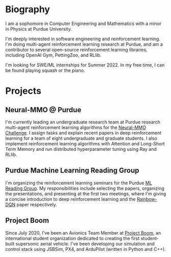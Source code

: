 <!--
**Rohan138/Rohan138** is a ✨ _special_ ✨ repository because its `README.md` (this file) appears on your GitHub profile.

Here are some ideas to get you started:

- 🔭 I’m currently working on ...
- 🌱 I’m currently learning ...
- 👯 I’m looking to collaborate on ...
- 🤔 I’m looking for help with ...
- 💬 Ask me about ...
- 📫 How to reach me: ...
- 😄 Pronouns: ...
- ⚡ Fun fact: ...
-->

# Biography
I am a sophomore in Computer Engineering and Mathematics with a minor in Physics at Purdue University.

I'm deeply interested in software engineering and reinforcement learning. I'm doing multi-agent reinforcement learning research at Purdue, and am a contributor to several open-source reinforcement learning libraries, including OpenAI Gym, PettingZoo, and RLlib.

I'm looking for SWE/ML internships for Summer 2022. In my free time, I can be found playing squash or the piano.

# Projects
## Neural-MMO @ Purdue
I'm currently leading an undergraduate research team at Purdue research multi-agent reinforcement learning algorithms for the [Neural-MMO Challenge](https://jsuarez5341.github.io/neural-mmo/build/html/rst/userguide.html). I assign tasks and explain recent papers in deep reinforcement learning for a team of eight undergraduate and graduate students. I also implement reinforcement learning algorithms with Attention and Long-Short Term Memory and run distributed hyperparameter tuning using Ray and RLlib.

## Purdue Machine Learning Reading Group
I'm organizing the reinforcement learning seminars for the Purdue [ML Reading Group](https://engineering.purdue.edu/ChanGroup/MLreading.html). My responsibilities include selecting the papers, organizing the presentations, and presenting at the first two meetings, where I'm giving a concise introduction to deep reinforcement learning and the [Rainbow-DQN](https://arxiv.org/abs/1710.02298) paper respectively.

## Project Boom
Since July 2020, I've been an Avionics Team Member at [Project Boom](https://theprojectboom.org/), an international student organization dedicated to creating the first student-built supersonic aerial vehicle. I've been developing our simulation and control stack using JSBSim, PX4, and ArduPilot (written in Python and C++).
